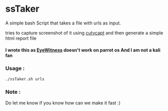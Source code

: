 # ssTaker



A simple bash Script that takes a file with urls as input.

tries to capture screenshot of it using [cutycapt](http://cutycapt.sourceforge.net/) 
and then generate a simple html report file


#### I wrote this as [EyeWitness](https://github.com/ChrisTruncer/EyeWitness) doesn't work on **parrot os** And I am not a kali fan  



### Usage :
`
./ssTaker.sh urls
`


### Note :
Do let me know if you know how can we make it fast :)

